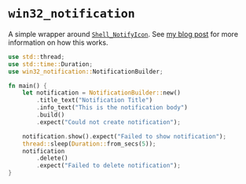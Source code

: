 # `win32_notification`

A simple wrapper around [`Shell_NotifyIcon`](https://docs.microsoft.com/en-us/windows/win32/api/shellapi/nf-shellapi-shell_notifyiconw). See [my blog post](https://lily.fyi/2020/01/03/rust-windows-notifications.html) for more information on how this works.

```rust
use std::thread;
use std::time::Duration;
use win32_notification::NotificationBuilder;

fn main() {
    let notification = NotificationBuilder::new()
        .title_text("Notification Title")
        .info_text("This is the notification body")
        .build()
        .expect("Could not create notification");

    notification.show().expect("Failed to show notification");
    thread::sleep(Duration::from_secs(5));
    notification
        .delete()
        .expect("Failed to delete notification");
}
```